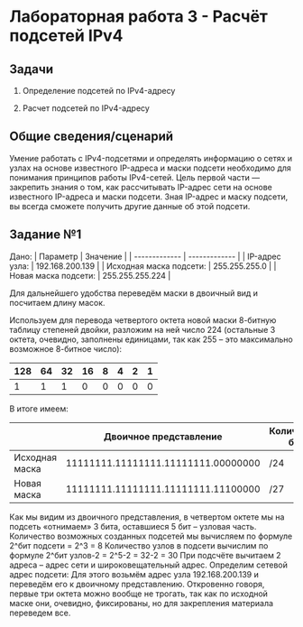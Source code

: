 # Лабораторная работа 3 - Расчёт подсетей IPv4

## Задачи
1. Определение подсетей по IPv4-адресу

2. Расчет подсетей по IPv4-адресу

## Общие сведения/сценарий

Умение работать с IPv4-подсетями и определять информацию о сетях и узлах на основе известного IP-адреса и маски подсети необходимо для понимания принципов работы IPv4-сетей. Цель первой части — закрепить знания о том, как рассчитывать IP-адрес сети на основе известного IP-адреса и маски подсети. Зная IP-адрес и маску подсети, вы всегда сможете получить другие данные об этой подсети.

## Задание №1

Дано:
| Параметр | Значение |
| ------------- | ------------- |
| IP-адрес узла:  | 192.168.200.139  |
| Исходная маска подсети:  | 255.255.255.0  |
| Новая маска подсети:	| 255.255.255.224  |
	


Для дальнейшего удобства переведём маски в двоичный вид и посчитаем длину масок.

Используем для перевода четвертого октета новой маски 8-битную таблицу степеней двойки, разложим на ней число 224 (остальные 3 октета, очевидно, заполнены единицами, так как 255 – это максимально возможное 8-битное число):

| 128 | 64 | 32 | 16 | 8 | 4 | 2 | 1 |
| --- | -- | -- | -- | - | - | - | - |
| 1 |	1 |	1 |	0 |	0 |	0 |	0 |	0 |	


В итоге имеем:

|  | Двоичное представление | Количество бит |
| ------------- | ------------- | ------------- |
| Исходная маска  | 11111111.11111111.11111111.00000000  | /24 |
| Новая маска  | 11111111.11111111.11111111.11100000  | /27 |
	
		
		

Как мы видим из двоичного представления, в четвертом октете мы на подсеть «отнимаем» 3 бита, оставшиеся 5 бит – узловая часть. 
Количество возможных созданных подсетей мы вычисляем по формуле 2^бит подсети = 2^3 = 8
Количество узлов в подсети вычислим по формуле 2^бит узлов-2 = 2^5-2 = 32-2 = 30
При подсчёте вычитаем 2 адреса – адрес сети и широковещательный адрес.
Определим сетевой адрес подсети:
Для этого возьмём адрес узла 192.168.200.139 и переведём его к двоичному представлению.
Откровенно говоря, первые три октета можно вообще не трогать, так как по исходной маске они, очевидно, фиксированы, но для закрепления материала переведем все.
